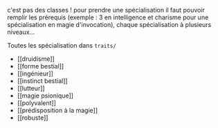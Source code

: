 c'est pas des classes ! 
pour prendre une spécialisation il faut pouvoir remplir les prérequis (exemple : 3 en intelligence et charisme pour une spécialisation en magie d'invocation), chaque spécialisation à plusieurs niveaux...

Toutes les spécialisation dans `traits/`
- [[druidisme]]
- [[forme bestial]]
- [[ingénieur]]
- [[instinct bestial]]
- [[lutteur]]
- [[magie psionique]]
- [[polyvalent]]
- [[prédisposition à la magie]]
- [[robuste]]